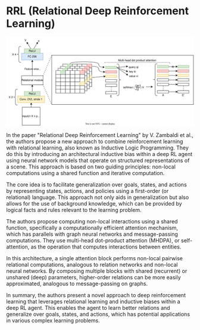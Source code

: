 # RRL (Relational Deep Reinforcement Learning)

<!-- V. Zambaldi et al., “Relational Deep Reinforcement Learning.” arXiv, Jun. 28, 2018. Accessed: Apr. 15, 2023. [Online]. Available: http://arxiv.org/abs/1806.01830

The core idea behind RRL is to combine reinforcement learning with relational learning or Inductive Logic Programming [16] by representing states, actions and policies using a first order (or relational) language [8, 9, 17, 18]. Moving from a propositional to a relational representation facilitates generalization over goals, states, and actions, exploiting knowledge learnt during an earlier learning phase. Additionally, a relational language also facilitates the use of background knowledge. Background knowledge can be provided by logical facts and rules relevant to the learning problem. For example in a blocks world, one could use the predicate above(S, A, B) to indicate that block A is above block B in state S when specifying background knowledge. Such predicates can then be used during learning for blocks C and D, for example. The representational language, background, and assumptions form the inductive bias, which guides (and restricts) the search for good policies. The language (or declarative) bias determines the way concepts can be represented. Neural nets have traditionally been associated with the attribute-value, or propositional, RL approaches [19]. Here we translate ideas from RRL into architecturally specified inductive biases within a deep RL agent, using neural network models that operate on structured representations of a scene – sets of entities – and perform relational reasoning via iterated, message-passing-like modes of processing. The entities correspond to local regions of an image, and the agent learns to attend to key objects and compute their pairwise and higher-order interactions.

We equip a deep RL agent with architectural inductive biases that may be better suited for learning (and computing) relations, rather than specifying them as background knowledge as in RRL. This approach builds off previous work suggesting that relational computations needn’t necessarily be biased by entities’ spatial proximity [20, 10, 21, 11, 13, 22], and may also profit from iterative structured reasoning [23, 24, 25, 26]. Our contribution is founded on two guiding principles: non-local computations using a shared function and iterative computation. We show that an agent which computes pairwise interactions between entities, independent of their spatial proximity, using a shared function, will be better suited for learning important relations than an agent that only computes local interactions, such as in translation invariant convolutions1. Moreover, an iterative computation may be better able to capture higher-order interactions between entities.

Computing non-local interactions using a shared function 
Among a family of related approaches for computing non-local interactions [20], we chose a computationally efficient attention mechanism. This mechanism has parallels with graph neural networks and, more generally, message passing computations [27, 28, 29, 12, 30]. In these models entity-entity relations are explicitly computed when considering the messages passed between connected nodes of the graph.

We start by assuming that we already have a set of entities for which interactions must be computed. We consider multi-head dot-product attention (MHDPA), or self-attention [14], as the operation that computes interactions between these entities.

For N entities (e1:N ), MHDPA projects each entity i’s state vector, ei, into query, key, and value vector representations: qi, ki, vi, respectively, whose activities are subsequently normalized to have 0 mean and unit variance using the method from [31]. Each qi is compared to all entities’ keys k1:N via a dot-product, to compute unnormalized saliencies, si. These are normalized into weights, wi = softmax (si). For each entity, the cumulative interactions are computed by the weighted mixture of all entities’ value vectors, ai = ∑ j=1:N wi,jvj. This can be compactly computed using matrix multiplications

where A, Q, K, and V compile the cumulative interactions, queries, keys, and values into matrices, and d is the dimensionality of the key vectors used as a scaling factor. Like [14], we use multiple, independent attention “heads”, applied in parallel, which our attention visualisation analyses (see Results 4.1) suggest may assume different relational semantics through training. The ah i vectors, where h indexes the head, are concatenated together, passed to a multilayer perceptron (2-layer MLP with ReLU non-linearities) with the same layers sizes as ei, summed with ei (i.e., a residual connection), and transformed via layer normalization [31], to produce an output. Figure 2 depicts this mechanism. We refer to one application of this process as an “attention block”. A single block performs non-local pairwise relational computations, analogous to relation networks [13] and non-local neural networks [20]. Multiple blocks with shared (recurrent) or unshared (deep) parameters can be composed to more easily approximate higher order relations, analogous to message-passing on graphs. -->

![RRL architecture as in paper](https://raw.githubusercontent.com/hasithz/CommRL_docs/efc4fec7e688817315a67ef1d5d5efd89a5802be/assets/images/RRL.drawio.svg)

In the paper "Relational Deep Reinforcement Learning" by V. Zambaldi et al., the authors propose a new approach to combine reinforcement learning with relational learning, also known as Inductive Logic Programming. They do this by introducing an architectural inductive bias within a deep RL agent using neural network models that operate on structured representations of a scene. This approach is based on two guiding principles: non-local computations using a shared function and iterative computation.

The core idea is to facilitate generalization over goals, states, and actions by representing states, actions, and policies using a first-order (or relational) language. This approach not only aids in generalization but also allows for the use of background knowledge, which can be provided by logical facts and rules relevant to the learning problem.

The authors propose computing non-local interactions using a shared function, specifically a computationally efficient attention mechanism, which has parallels with graph neural networks and message-passing computations. They use multi-head dot-product attention (MHDPA), or self-attention, as the operation that computes interactions between entities.

In this architecture, a single attention block performs non-local pairwise relational computations, analogous to relation networks and non-local neural networks. By composing multiple blocks with shared (recurrent) or unshared (deep) parameters, higher-order relations can be more easily approximated, analogous to message-passing on graphs.

In summary, the authors present a novel approach to deep reinforcement learning that leverages relational learning and inductive biases within a deep RL agent. This enables the agent to learn better relations and generalize over goals, states, and actions, which has potential applications in various complex learning problems.